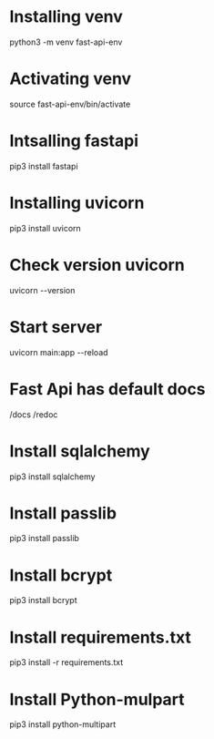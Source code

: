 # Installing venv
python3 -m venv fast-api-env

# Activating venv
source fast-api-env/bin/activate

# Intsalling fastapi
pip3 install fastapi

# Installing uvicorn
pip3 install uvicorn

# Check version uvicorn
uvicorn --version

# Start server
uvicorn main:app --reload

# Fast Api has default docs
/docs
/redoc

# Install sqlalchemy
pip3 install sqlalchemy

# Install passlib
pip3 install passlib

# Install bcrypt
pip3 install bcrypt

# Install requirements.txt
pip3 install -r requirements.txt

# Install Python-mulpart
pip3 install python-multipart

